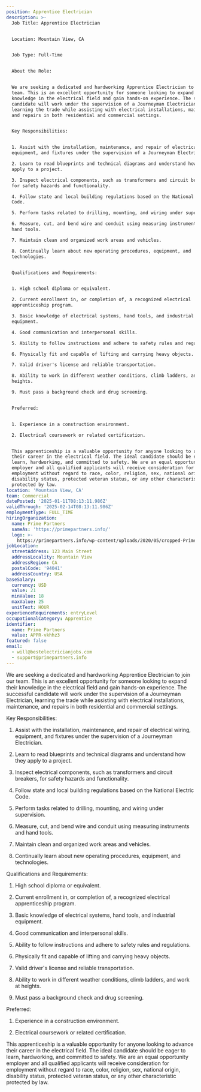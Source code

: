 ```yaml
---
position: Apprentice Electrician
description: >-
  Job Title: Apprentice Electrician


  Location: Mountain View, CA


  Job Type: Full-Time


  About the Role:


  We are seeking a dedicated and hardworking Apprentice Electrician to join our
  team. This is an excellent opportunity for someone looking to expand their
  knowledge in the electrical field and gain hands-on experience. The successful
  candidate will work under the supervision of a Journeyman Electrician,
  learning the trade while assisting with electrical installations, maintenance,
  and repairs in both residential and commercial settings.


  Key Responsibilities:


  1. Assist with the installation, maintenance, and repair of electrical wiring,
  equipment, and fixtures under the supervision of a Journeyman Electrician.

  2. Learn to read blueprints and technical diagrams and understand how they
  apply to a project.

  3. Inspect electrical components, such as transformers and circuit breakers,
  for safety hazards and functionality.

  4. Follow state and local building regulations based on the National Electric
  Code.

  5. Perform tasks related to drilling, mounting, and wiring under supervision.

  6. Measure, cut, and bend wire and conduit using measuring instruments and
  hand tools.

  7. Maintain clean and organized work areas and vehicles.

  8. Continually learn about new operating procedures, equipment, and
  technologies.


  Qualifications and Requirements:


  1. High school diploma or equivalent. 

  2. Current enrollment in, or completion of, a recognized electrical
  apprenticeship program.

  3. Basic knowledge of electrical systems, hand tools, and industrial
  equipment.

  4. Good communication and interpersonal skills.

  5. Ability to follow instructions and adhere to safety rules and regulations.

  6. Physically fit and capable of lifting and carrying heavy objects.

  7. Valid driver's license and reliable transportation.

  8. Ability to work in different weather conditions, climb ladders, and work at
  heights.

  9. Must pass a background check and drug screening.


  Preferred:


  1. Experience in a construction environment.

  2. Electrical coursework or related certification.


  This apprenticeship is a valuable opportunity for anyone looking to advance
  their career in the electrical field. The ideal candidate should be eager to
  learn, hardworking, and committed to safety. We are an equal opportunity
  employer and all qualified applicants will receive consideration for
  employment without regard to race, color, religion, sex, national origin,
  disability status, protected veteran status, or any other characteristic
  protected by law.
location: 'Mountain View, CA'
team: Commercial
datePosted: '2025-01-11T08:13:11.986Z'
validThrough: '2025-02-14T08:13:11.986Z'
employmentType: FULL_TIME
hiringOrganization:
  name: Prime Partners
  sameAs: 'https://primepartners.info/'
  logo: >-
    https://primepartners.info/wp-content/uploads/2020/05/cropped-Prime-Partners-Logo-NO-BG-1-1.png
jobLocation:
  streetAddress: 123 Main Street
  addressLocality: Mountain View
  addressRegion: CA
  postalCode: '94041'
  addressCountry: USA
baseSalary:
  currency: USD
  value: 21
  minValue: 18
  maxValue: 25
  unitText: HOUR
experienceRequirements: entryLevel
occupationalCategory: Apprentice
identifier:
  name: Prime Partners
  value: APPR-vkhhz3
featured: false
email:
  - will@bestelectricianjobs.com
  - support@primepartners.info
---
```


We are seeking a dedicated and hardworking Apprentice Electrician to join our
  team. This is an excellent opportunity for someone looking to expand their
  knowledge in the electrical field and gain hands-on experience. The successful
  candidate will work under the supervision of a Journeyman Electrician,
  learning the trade while assisting with electrical installations, maintenance,
  and repairs in both residential and commercial settings.


  Key Responsibilities:


  1. Assist with the installation, maintenance, and repair of electrical wiring,
  equipment, and fixtures under the supervision of a Journeyman Electrician.

  2. Learn to read blueprints and technical diagrams and understand how they
  apply to a project.

  3. Inspect electrical components, such as transformers and circuit breakers,
  for safety hazards and functionality.

  4. Follow state and local building regulations based on the National Electric
  Code.

  5. Perform tasks related to drilling, mounting, and wiring under supervision.

  6. Measure, cut, and bend wire and conduit using measuring instruments and
  hand tools.

  7. Maintain clean and organized work areas and vehicles.

  8. Continually learn about new operating procedures, equipment, and
  technologies.


  Qualifications and Requirements:


  1. High school diploma or equivalent. 

  2. Current enrollment in, or completion of, a recognized electrical
  apprenticeship program.

  3. Basic knowledge of electrical systems, hand tools, and industrial
  equipment.

  4. Good communication and interpersonal skills.

  5. Ability to follow instructions and adhere to safety rules and regulations.

  6. Physically fit and capable of lifting and carrying heavy objects.

  7. Valid driver's license and reliable transportation.

  8. Ability to work in different weather conditions, climb ladders, and work at
  heights.

  9. Must pass a background check and drug screening.


  Preferred:


  1. Experience in a construction environment.

  2. Electrical coursework or related certification.


  This apprenticeship is a valuable opportunity for anyone looking to advance
  their career in the electrical field. The ideal candidate should be eager to
  learn, hardworking, and committed to safety. We are an equal opportunity
  employer and all qualified applicants will receive consideration for
  employment without regard to race, color, religion, sex, national origin,
  disability status, protected veteran status, or any other characteristic
  protected by law.

